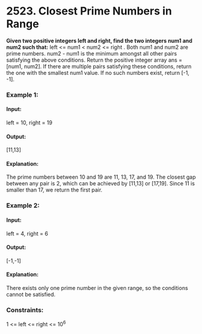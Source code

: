 # 2523. Closest Prime Numbers in Range
**Given two positive integers left and right, find the two integers num1 and num2 such that:**
left <= num1 < num2 <= right .
Both num1 and num2 are prime numbers.
num2 - num1 is the minimum amongst all other pairs satisfying the above conditions.
Return the positive integer array ans = [num1, num2]. If there are multiple pairs satisfying these conditions, return the one with the smallest num1 value. If no such numbers exist, return [-1, -1].

### Example 1:
#### Input:
left = 10, right = 19
#### Output: 
[11,13]
#### Explanation:
The prime numbers between 10 and 19 are 11, 13, 17, and 19.
The closest gap between any pair is 2, which can be achieved by [11,13] or [17,19].
Since 11 is smaller than 17, we return the first pair.

### Example 2:
#### Input: 
left = 4, right = 6
#### Output: 
[-1,-1]
#### Explanation: 
There exists only one prime number in the given range, so the conditions cannot be satisfied.
 
### Constraints:
1 <= left <= right <= $`10^6`$
